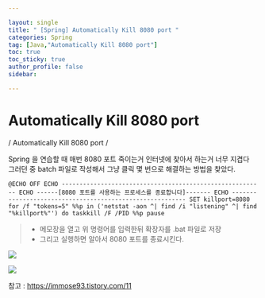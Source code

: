 ```yaml
---

layout: single
title: " [Spring] Automatically Kill 8080 port "
categories: Spring
tag: [Java,"Automatically Kill 8080 port"]
toc: true
toc_sticky: true
author_profile: false
sidebar:

---
```

# Automatically Kill 8080 port
/ Automatically Kill 8080 port /

Spring 을 연습할 때 매번 8080 포트 죽이는거 인터넷에 찾아서 하는거 너무 지겹다 <br> 
그러던 중 batch 파일로 작성해서 그냥 클릭 몇 번으로 해결하는 방법을 찾았다.

```
@ECHO OFF ECHO --------------------------------------------------------- ECHO ------[8080 포트를 사용하는 프로세스를 종료합니다]------- ECHO --------------------------------------------------------- SET killport=8080 for /f "tokens=5" %%p in ('netstat -aon ^| find /i "listening" ^| find "%killport%"') do taskkill /F /PID %%p pause

```


>- 메모장을 열고 위 명령어를 입력한뒤 확장자를 .bat 파일로 저장
>- 그리고 실행하면 알아서  8080 포트를 종료시킨다.

![](https://i.imgur.com/rgLPw0K.png)

![](https://i.imgur.com/AjwV8Hw.png)




참고 : https://immose93.tistory.com/11